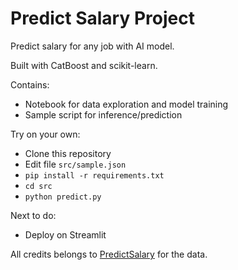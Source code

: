 # Predict Salary Project

Predict salary for any job with AI model.

Built with CatBoost and scikit-learn.

Contains:
- Notebook for data exploration and model training
- Sample script for inference/prediction

Try on your own:
- Clone this repository
- Edit file `src/sample.json`
- `pip install -r requirements.txt`
- `cd src`
- `python predict.py`

Next to do:
- Deploy on Streamlit

All credits belongs to [PredictSalary](https://predictsalary.com/) for the data.